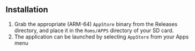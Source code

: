 ## Installation

1. Grab the appropriate (ARM-64) `AppStore` binary from the Releases directory, and place it in the `Roms/APPS` directory of your SD card.
2. The application can be launched by selecting `AppStore` from your Apps menu
